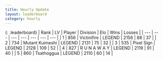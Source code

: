 ```yaml
---
title: Hourly Update
layout: leaderboard
category: hourly
---
```


{: .leaderboard}
| Rank | LV | Player | Division | Elo | Wins | Losses |
| --- | --- | --- | --- | --- | --- | --- |
| <span data-change="0">1</span> | 856 | <span title="ID: 112242">Victinifire</span> | LEGEND | <span data-change="0">2156</span> | <span data-change="0">88</span> | <span data-change="0">37</span> |
| <span data-change="0">2</span> | 734 | <span title="ID: 520098">Mutant Kuimeshi</span> | LEGEND | <span data-change="0">2131</span> | <span data-change="0">75</span> | <span data-change="0">32</span> |
| <span data-change="0">3</span> | 535 | <span title="ID: 568882">Pixel Sign</span> | LEGEND | <span data-change="0">2128</span> | <span data-change="0">109</span> | <span data-change="0">52</span> |
| <span data-change="0">4</span> | 827 | <span title="ID: 66144">R U N A W A Y</span> | LEGEND | <span data-change="0">2119</span> | <span data-change="0">91</span> | <span data-change="0">40</span> |
| <span data-change="5">5</span> | 860 | <span title="ID: 294236">Tsathoggua</span> | LEGEND | <span data-change="10">2110</span> | <span data-change="4">60</span> | <span data-change="1">14</span> |